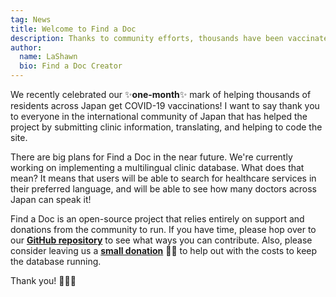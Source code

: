 ```yaml
---
tag: News
title: Welcome to Find a Doc
description: Thanks to community efforts, thousands have been vaccinated across Japan!
author:
  name: LaShawn
  bio: Find a Doc Creator
---
```


We recently celebrated our ✨**one-month**✨ mark of helping thousands of residents across Japan get COVID-19 vaccinations! I want to say thank you to everyone in the international community of Japan that has helped the project by submitting clinic information, translating, and helping to code the site.

There are big plans for Find a Doc in the near future. We're currently working on implementing a multilingual clinic database. What does that mean? It means that users will be able to search for healthcare services in their preferred language, and will be able to see how many doctors across Japan can speak it!

Find a Doc is an open-source project that relies entirely on support and donations from the community to run. If you have time, please hop over to our **[GitHub repository](https://github.com/ourjapanlife/findadoc-frontend)** to see what ways you can contribute. Also, please consider leaving us a **[small donation](https://ko-fi.com/theyokohamalife)** 🙏🏾 to help out with the costs to keep the database running.

Thank you! 🙇🏾‍♀️
